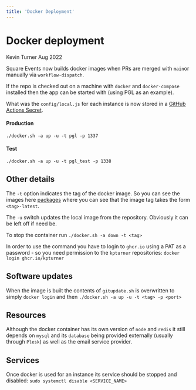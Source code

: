 ```yaml
---
title: 'Docker Deployment'
---
```


# Docker deployment
Kevin Turner Aug 2022

Square Events now builds docker images when PRs are merged with `main`or manually via `workflow-dispatch`.

If the repo is checked out on a machine with `docker` and `docker-compose` installed then the app can be started with (using PGL as an example).

What was the `config/local.js` for each instance is now stored in a [GitHub Actions Secret](https://github.com/kpturner/sails_events/settings/secrets/actions).

#### Production
`./docker.sh -a up -u -t pgl -p 1337`

#### Test
`./docker.sh -a up -u -t pgl_test -p 1338`


## Other details

The `-t` option indicates the tag of the docker image. So you can see the images here [packages](https://github.com/users/kpturner/packages/container/package/sails_events) where you can see that the image tag takes the form `<tag>-latest`.

The `-u` switch updates the local image from the repository. Obviously it can be left off if need be.

To stop the container run `./docker.sh -a down -t <tag>`

In order to use the command you have to login to `ghcr.io` using a PAT as a password - so you need permission to the `kpturner` repositories:
`docker login ghcr.io/kpturner`

## Software updates
When the image is built the contents of `gitupdate.sh` is overwritten to simply `docker login` and then `./docker.sh -a up -u -t <tag> -p <port>`

## Resources

Although the docker container has its own version of `node` and `redis` it still depends on `mysql` and its `database` being provided externally (usually through `Plesk`) as well as the email service provider.


## Services

Once docker is used for an instance its service should be stopped and disabled:  `sudo systemctl disable <SERVICE_NAME>`
